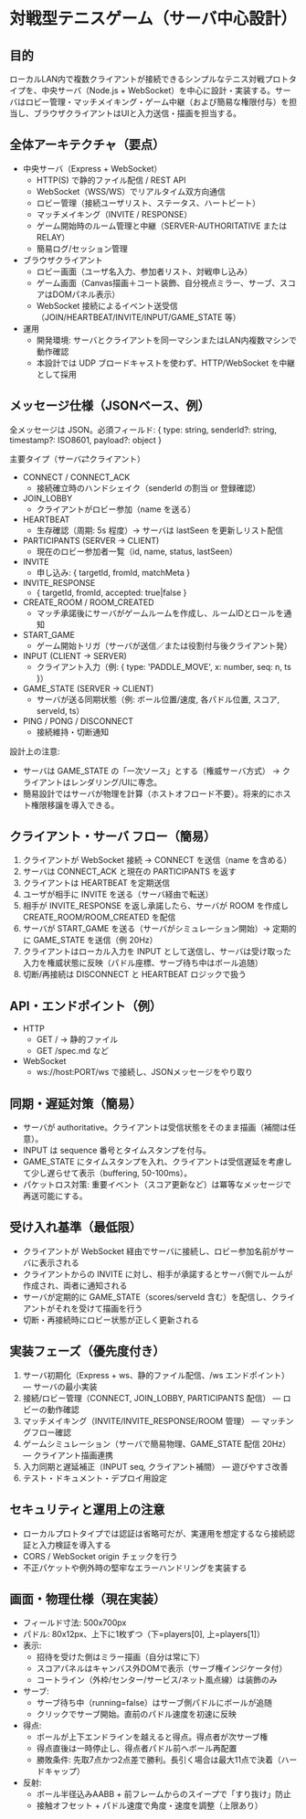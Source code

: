 # 対戦型テニスゲーム（サーバ中心設計）

## 目的
ローカルLAN内で複数クライアントが接続できるシンプルなテニス対戦プロトタイプを、中央サーバ（Node.js + WebSocket）を中心に設計・実装する。サーバはロビー管理・マッチメイキング・ゲーム中継（および簡易な権限付与）を担当し、ブラウザクライアントはUIと入力送信・描画を担当する。

## 全体アーキテクチャ（要点）
- 中央サーバ（Express + WebSocket）
  - HTTP(S) で静的ファイル配信 / REST API
  - WebSocket（WSS/WS）でリアルタイム双方向通信
  - ロビー管理（接続ユーザリスト、ステータス、ハートビート）
  - マッチメイキング（INVITE / RESPONSE）
  - ゲーム開始時のルーム管理と中継（SERVER-AUTHORITATIVE または RELAY）
  - 簡易ログ/セッション管理
- ブラウザクライアント
  - ロビー画面（ユーザ名入力、参加者リスト、対戦申し込み）
  - ゲーム画面（Canvas描画＋コート装飾、自分視点ミラー、サーブ、スコアはDOMパネル表示）
  - WebSocket 接続によるイベント送受信（JOIN/HEARTBEAT/INVITE/INPUT/GAME_STATE 等）
- 運用
  - 開発環境: サーバとクライアントを同一マシンまたはLAN内複数マシンで動作確認
  - 本設計では UDP ブロードキャストを使わず、HTTP/WebSocket を中継として採用

## メッセージ仕様（JSONベース、例）
全メッセージは JSON。必須フィールド: { type: string, senderId?: string, timestamp?: ISO8601, payload?: object }

主要タイプ（サーバ⇄クライアント）
- CONNECT / CONNECT_ACK
  - 接続確立時のハンドシェイク（senderId の割当 or 登録確認）
- JOIN_LOBBY
  - クライアントがロビー参加（name を送る）
- HEARTBEAT
  - 生存確認（周期: 5s 程度）→ サーバは lastSeen を更新しリスト配信
- PARTICIPANTS (SERVER → CLIENT)
  - 現在のロビー参加者一覧（id, name, status, lastSeen）
- INVITE
  - 申し込み: { targetId, fromId, matchMeta }
- INVITE_RESPONSE
  - { targetId, fromId, accepted: true|false }
- CREATE_ROOM / ROOM_CREATED
  - マッチ承諾後にサーバがゲームルームを作成し、ルームIDとロールを通知
- START_GAME
  - ゲーム開始トリガ（サーバが送信／または役割付与後クライアント発）
- INPUT (CLIENT → SERVER)
  - クライアント入力（例: { type: 'PADDLE_MOVE', x: number, seq: n, ts }）
- GAME_STATE (SERVER → CLIENT)
  - サーバが送る同期状態（例: ボール位置/速度, 各パドル位置, スコア, serveId, ts）
- PING / PONG / DISCONNECT
  - 接続維持・切断通知

設計上の注意:
- サーバは GAME_STATE の「一次ソース」とする（権威サーバ方式） → クライアントはレンダリング/UIに専念。
- 簡易設計ではサーバが物理を計算（ホストオフロード不要）。将来的にホスト権限移譲を導入できる。

## クライアント・サーバ フロー（簡易）
1. クライアントが WebSocket 接続 → CONNECT を送信（name を含める）
2. サーバは CONNECT_ACK と現在の PARTICIPANTS を返す
3. クライアントは HEARTBEAT を定期送信
4. ユーザが相手に INVITE を送る（サーバ経由で転送）
5. 相手が INVITE_RESPONSE を返し承諾したら、サーバが ROOM を作成し CREATE_ROOM/ROOM_CREATED を配信
6. サーバが START_GAME を送る（サーバがシミュレーション開始）→ 定期的に GAME_STATE を送信（例 20Hz）
7. クライアントはローカル入力を INPUT として送信し、サーバは受け取った入力を権威状態に反映（パドル座標、サーブ待ち中はボール追随）
8. 切断/再接続は DISCONNECT と HEARTBEAT ロジックで扱う

## API・エンドポイント（例）
- HTTP
  - GET / → 静的ファイル
  - GET /spec.md など
- WebSocket
  - ws://host:PORT/ws で接続し、JSONメッセージをやり取り

## 同期・遅延対策（簡易）
- サーバが authoritative。クライアントは受信状態をそのまま描画（補間は任意）。
- INPUT は sequence 番号とタイムスタンプを付与。
- GAME_STATE にタイムスタンプを入れ、クライアントは受信遅延を考慮して少し遅らせて表示（buffering, 50-100ms）。
- パケットロス対策: 重要イベント（スコア更新など）は冪等なメッセージで再送可能にする。

## 受け入れ基準（最低限）
- クライアントが WebSocket 経由でサーバに接続し、ロビー参加名前がサーバに表示される
- クライアントからの INVITE に対し、相手が承諾するとサーバ側でルームが作成され、両者に通知される
- サーバが定期的に GAME_STATE（scores/serveId 含む）を配信し、クライアントがそれを受けて描画を行う
- 切断・再接続時にロビー状態が正しく更新される

## 実装フェーズ（優先度付き）
1. サーバ初期化（Express + ws、静的ファイル配信、/ws エンドポイント） — サーバの最小実装
2. 接続/ロビー管理（CONNECT, JOIN_LOBBY, PARTICIPANTS 配信） — ロビーの動作確認
3. マッチメイキング（INVITE/INVITE_RESPONSE/ROOM 管理） — マッチングフロー確認
4. ゲームシミュレーション（サーバで簡易物理、GAME_STATE 配信 20Hz） — クライアント描画連携
5. 入力同期と遅延補正（INPUT seq, クライアント補間） — 遊びやすさ改善
6. テスト・ドキュメント・デプロイ用設定

## セキュリティと運用上の注意
- ローカルプロトタイプでは認証は省略可だが、実運用を想定するなら接続認証と入力検証を導入する
- CORS / WebSocket origin チェックを行う
- 不正パケットや例外時の堅牢なエラーハンドリングを実装する

## 画面・物理仕様（現在実装）

- フィールド寸法: 500x700px
- パドル: 80x12px、上下に1枚ずつ（下=players[0], 上=players[1]）
- 表示:
  - 招待を受けた側はミラー描画（自分は常に下）
  - スコアパネルはキャンバス外DOMで表示（サーブ権インジケータ付）
  - コートライン（外枠/センター/サービス/ネット風点線）は装飾のみ
- サーブ:
  - サーブ待ち中（running=false）はサーブ側パドルにボールが追随
  - クリックでサーブ開始。直前のパドル速度を初速に反映
- 得点:
  - ボールが上下エンドラインを越えると得点。得点者が次サーブ権
  - 得点直後は一時停止し、得点者パドル前へボール再配置
  - 勝敗条件: 先取7点かつ2点差で勝利。長引く場合は最大11点で決着（ハードキャップ）
- 反射:
  - ボール半径込みAABB + 前フレームからのスイープで「すり抜け」防止
  - 接触オフセット + パドル速度で角度・速度を調整（上限あり）
